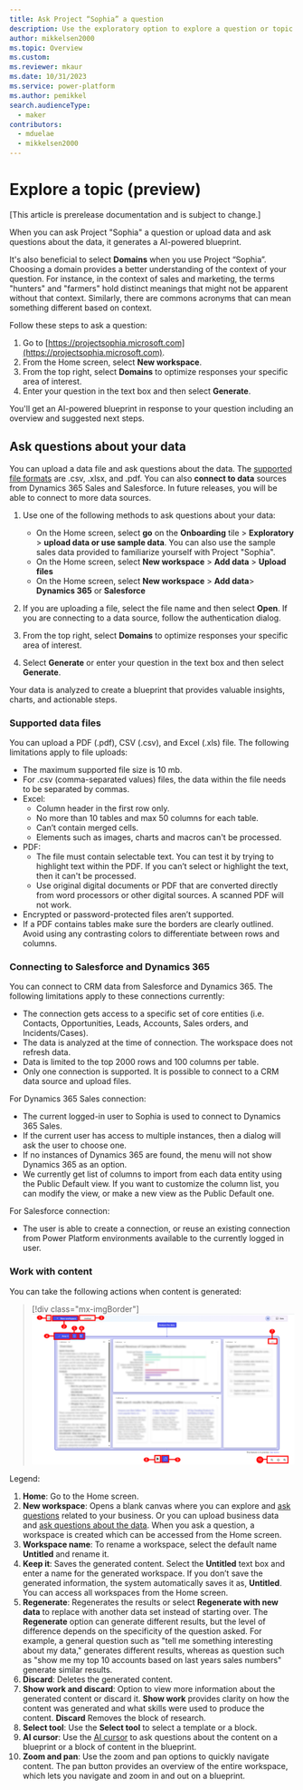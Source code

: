 ```yaml
---
title: Ask Project “Sophia” a question
description: Use the exploratory option to explore a question or topic.
author: mikkelsen2000
ms.topic: Overview
ms.custom: 
ms.reviewer: mkaur
ms.date: 10/31/2023
ms.service: power-platform
ms.author: pemikkel
search.audienceType:
  - maker
contributors:
  - mduelae
  - mikkelsen2000
---
```


# Explore a topic (preview)

[This article is prerelease documentation and is subject to change.]

When you can ask Project "Sophia" a question or upload data and ask questions about the data, it generates a AI-powered blueprint. 

It's also beneficial to select **Domains** when you use Project “Sophia”. Choosing a domain provides a better understanding of the context of your question. For instance, in the context of sales and marketing, the terms "hunters" and "farmers" hold distinct meanings that might not be apparent without that context. Similarly, there are commons acronyms that can mean something different based on context.

Follow these steps to ask a question:

1. Go to [https://projectsophia.microsoft.com](https://projectsophia.microsoft.com).
1. From the Home screen, select **New workspace**.
1. From the top right, select **Domains** to optimize  responses your specific area of interest. 
1. Enter your question in the text box and then select **Generate**.

You'll get an AI-powered blueprint in response to your question including an overview and suggested next steps.


## Ask questions about your data

You can upload a data file and ask questions about the data. The [supported file formats](ask-question.md#supported-data-files) are .csv, .xlsx, and .pdf. You can also **connect to data** sources from Dynamics 365 Sales and Salesforce. In future releases, you will be able to connect to more data sources.

1. Use one of the following methods to ask questions about your data:
   - On the Home screen, select **go** on the **Onboarding** tile > **Exploratory** > **upload data or use sample data**. You can also use the sample sales data provided to familiarize yourself with Project "Sophia".
   - On the Home screen, select **New workspace** > **Add data** > **Upload files**
   - On the Home screen, select **New workspace** > **Add data**>  **Dynamics 365** or **Salesforce**
   

1. If you are uploading a file, select the file name and then select **Open**. If you are connecting to a data source, follow the authentication dialog.
1. From the top right, select **Domains** to optimize  responses your specific area of interest. 
1. Select **Generate** or enter your question in the text box and then select **Generate**.

Your data is analyzed to create a blueprint that provides valuable insights, charts, and actionable steps.

### Supported data files

You can upload a PDF (.pdf), CSV (.csv), and Excel (.xls) file. The following limitations apply to file uploads:

- The maximum supported file size is 10 mb.
- For .csv (comma-separated values) files, the data within the file needs to be separated by commas. 
- Excel:
  - Column header in the first row only.
  - No more than 10 tables and max 50 columns for each table.
  - Can’t contain merged cells.
  - Elements such as images, charts and macros can't be processed.
- PDF:
  - The file must contain selectable text. You can test it by trying to highlight text within the PDF. If you can’t select or highlight the text, then it can't be processed.
  - Use original digital documents or PDF that are converted directly from word processors or other digital sources. A scanned PDF will not work.
-	Encrypted or password-protected files aren’t supported.
- If a PDF contains tables make sure the borders are clearly outlined. Avoid using any contrasting colors to differentiate between rows and columns.

### Connecting to Salesforce and Dynamics 365

You can connect to CRM data from Salesforce and Dynamics 365. The following limitations apply to these connections currently:

- The connection gets access to a specific set of core entities (i.e. Contacts, Opportunities, Leads, Accounts, Sales orders, and Incidents/Cases).
- The data is analyzed at the time of connection. The workspace does not refresh data.
- Data is limited to the top 2000 rows and 100 columns per table.
- Only one connection is supported. It is possible to connect to a CRM data source and upload files.

For Dynamics 365 Sales connection:
- The current logged-in user to Sophia is used to connect to Dynamics 365 Sales.
- If the current user has access to multiple instances, then a dialog will ask the user to choose one.
- If no instances of Dynamics 365 are found, the menu will not show Dynamics 365 as an option.
- We currently get list of columns to import from each data entity using the Public Default view. If you want to customize the column list, you can modify the view, or make a new view as the Public Default one.

For Salesforce connection:
- The user is able to create a connection, or reuse an existing connection from Power Platform environments available to the currently logged in user.


### Work with content

 You can take the following actions when content is generated:

> [!div class="mx-imgBorder"]
> ![Actions.](media/content-actions.png)

Legend:

1. **Home**: Go to the Home screen.
1. **New workspace**: Opens a blank canvas where you can explore and [ask questions](ask-question.md) related to your business. Or you can upload business data and [ask questions about the data](ask-question.md#ask-questions-about-your-data). When you ask a question, a workspace is created which can be accessed from the Home screen.
1. **Workspace name**: To rename a workspace, select the default name **Untitled** and rename it. 
1. **Keep it**: Saves the generated content. Select the **Untitled** text box and enter a name for the generated workspace. If you don’t save the generated information, the system automatically saves it as, **Untitled**. You can access all workspaces from the Home screen.
1. **Regenerate**: Regenerates the results or select **Regenerate with new data** to replace with another data set instead of starting over. The **Regenerate** option can generate different results, but the level of difference depends on the specificity of the question asked. For example, a general question such as "tell me something interesting about my data," generates different results, whereas as question such as "show me my top 10 accounts based on last years sales numbers" generate similar results.
1. **Discard**: Deletes the generated content.
1. **Show work and discard**: Option to view more information about the generated content or discard it. **Show work** provides clarity on how the content was generated and what skills were used to produce the content. **Discard** Removes the block of research. 
1. **Select tool**: Use the **Select tool** to select a template or a block. 
1. **AI cursor**: Use the [AI cursor](ai-cursor.md) to ask questions about the content on a blueprint or a block of content in the blueprint.
1. **Zoom and pan**: Use the zoom and pan options to quickly navigate content. The pan button provides an overview of the entire workspace, which lets you navigate and zoom in and out on a blueprint.

